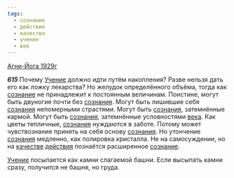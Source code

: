 ```yaml
---
tags:
  - сознание
  - действие
  - качество
  - учение
  - век
---
```


[Агни-Йога 1929г](/agni/1929)

___615___
Почему [Учение](/tag/#учение) должно идти путём накопления? Разве нельзя дать его как ложку лекарства? Но желудок определённого объёма, тогда как [сознание](/tag/#сознание) не принадлежит к постоянным величинам. Поистине, могут быть двуногие почти без [сознания](/tag/#сознание). Могут быть лишившие себя [сознания](/tag/#сознание) непомерными страстями. Могут быть [сознания](/tag/#сознание), затемнённые кармой. Могут быть [сознания](/tag/#сознание), затемнённые условностями [века](/tag/#век). Как цветы тепличные, [сознания](/tag/#сознание) нуждаются в заботе. Потому может чувствознание принять на себя основу [сознания](/tag/#сознание). Но утончение [сознания](/tag/#сознание) медленно, как полировка кристалла. Не на самосуждении, но на [качестве](/tag/#качество) [действия](/tag/#действие) познаётся расширенное [сознание](/tag/#сознание).   

[Учение](/tag/#учение) посылается как камни слагаемой башни. Если высыпать камни сразу, получится не башня, но груда.